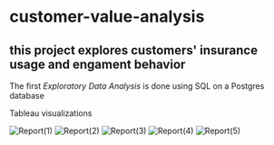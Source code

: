 # customer-value-analysis

## this project explores customers' insurance usage and engament behavior 

The first *Exploratory Data Analysis* is done using SQL on a Postgres database

Tableau visualizations

![Report(1)](https://user-images.githubusercontent.com/109861849/203283350-4943fbbc-2376-4ec7-a9d5-bc685ba142d0.png)
![Report(2)](https://user-images.githubusercontent.com/109861849/203283363-fb84b301-0a04-4ca1-9912-72904c75f3bd.png)
![Report(3)](https://user-images.githubusercontent.com/109861849/203283368-b66dd404-a2a3-4f70-baa0-7edaa28f284d.png)
![Report(4)](https://user-images.githubusercontent.com/109861849/203283374-7ca7aa29-2252-4e63-91c0-a4ce3d7ea9be.png)
![Report(5)](https://user-images.githubusercontent.com/109861849/203283378-94b13440-4882-4f68-b172-77567ecd1bb4.png)
